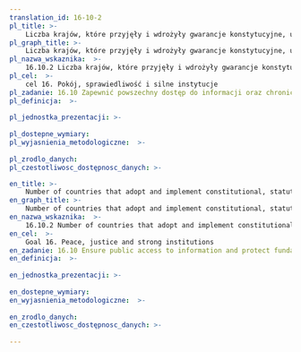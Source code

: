 ```yaml
---
translation_id: 16-10-2
pl_title: >-
    Liczba krajów, które przyjęły i wdrożyły gwarancje konstytucyjne, ustawowe i/lub polityczne dla publicznego dostępu do informacji
pl_graph_title: >-
    Liczba krajów, które przyjęły i wdrożyły gwarancje konstytucyjne, ustawowe i/lub polityczne dla publicznego dostępu do informacji
pl_nazwa_wskaznika:  >-
    16.10.2 Liczba krajów, które przyjęły i wdrożyły gwarancje konstytucyjne, ustawowe i/lub polityczne dla publicznego dostępu do informacji
pl_cel:  >-
    cel 16. Pokój, sprawiedliwość i silne instytucje
pl_zadanie: 16.10 Zapewnić powszechny dostęp do informacji oraz chronić podstawowe wolności, zgodnie z krajową legislacją i międzynarodowymi porozumieniami
pl_definicja:  >-
    
pl_jednostka_prezentacji: >-
    
pl_dostepne_wymiary: 
pl_wyjasnienia_metodologiczne:  >-
    
pl_zrodlo_danych: 
pl_czestotliwosc_dostępnosc_danych: >-

en_title: >-
    Number of countries that adopt and implement constitutional, statutory and/or policy guarantees for public access to information
en_graph_title: >-
    Number of countries that adopt and implement constitutional, statutory and/or policy guarantees for public access to information
en_nazwa_wskaznika:  >-
    16.10.2 Number of countries that adopt and implement constitutional, statutory and/or policy guarantees for public access to information
en_cel:  >-
    Goal 16. Peace, justice and strong institutions
en_zadanie: 16.10 Ensure public access to information and protect fundamental freedoms, in accordance with national legislation and international agreements
en_definicja:  >-
    
en_jednostka_prezentacji: >-
    
en_dostepne_wymiary: 
en_wyjasnienia_metodologiczne:  >-
    
en_zrodlo_danych: 
en_czestotliwosc_dostępnosc_danych: >-
    
---
```

